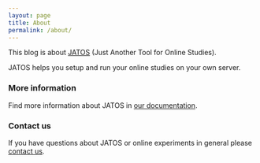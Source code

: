 ```yaml
---
layout: page
title: About
permalink: /about/
---
```


This blog is about [JATOS](http://www.jatos.org) (Just Another Tool for Online Studies).

JATOS helps you setup and run your online studies on your own server.

### More information

Find more information about JATOS in [our documentation](https://github.com/JATOS/JATOS/wiki).

### Contact us

If you have questions about JATOS or online experiments in general please [contact us](https://github.com/JATOS/JATOS/wiki/Contact-us).
